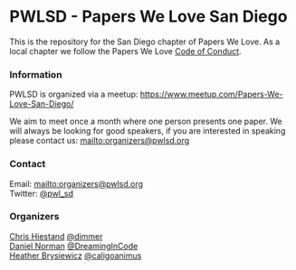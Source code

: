# PWLSD - Papers We Love San Diego

This is the repository for the San Diego chapter of Papers We Love. As a local chapter we follow the Papers We Love [Code of Conduct](https://github.com/papers-we-love/nashville/blob/master/code-of-conduct.md).

### Information

PWLSD is organized via a meetup: <https://www.meetup.com/Papers-We-Love-San-Diego/>

We aim to meet once a month where one person presents one paper. We will always be looking for good speakers, if you are interested in speaking please contact us: <mailto:organizers@pwlsd.org>

### Contact

Email: <mailto:organizers@pwlsd.org>  
Twitter: [@pwl_sd](https://twitter.com/pwl_sd)

### Organizers

[Chris Hiestand](mailto:chris@pwlsd.org) [@dimmer](https://twitter.com/dimmer)  
[Daniel Norman](mailto:daniel@pwlsd.org) [@DreamingInCode](https://twitter.com/DreamingInCode)  
[Heather Brysiewicz](mailto:heather@pwlsd.org) [@caligoanimus](https://twitter.com/caligoanimus)
